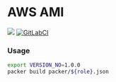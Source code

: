 AWS AMI
===========

<a href="https://codeclimate.com/github/mikesupertrampster/aws-images/maintainability"><img src="https://api.codeclimate.com/v1/badges/ca3843d3e263f950f008/maintainability" /></a>
[![GitLabCI](https://gitlab.com/mikesupertrampsters/aws-images/badges/master/pipeline.svg
)](https://gitlab.com/mikesupertrampsters/aws-images)


### Usage

```bash
export VERSION_NO=1.0.0
packer build packer/${role}.json
```